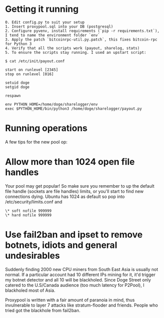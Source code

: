 Getting it running
==================

    0. Edit config.py to suit your setup
    1. Insert proxypool.sql into your DB (postgresql)
    2. Configure pyvenv, install requirements (`pip -r requirements.txt`), I tend to name the environment folder `env`
    3. Apply the patch `bitcoinrpc-util.py.patch`, this fixes bitcoin-rpc for Python 3
    4. Verify that all the scripts work (payout, sharelog, stats)
    5. To ensure the scripts stay running. I used an upstart script:

    $ cat /etc/init/payout.conf

    start on runlevel [2345]
    stop on runlevel [016]

    setuid doge
    setgid doge

    respawn

    env PYTHON_HOME=/home/doge/sharelogger/env
    exec $PYTHON_HOME/bin/python3 /home/doge/sharelogger/payout.py

Running operations
==================

A few tips for the new pool op:

# Allow more than 1024 open file handles #
Your pool may get popular! So make sure you remember to up the default file handle (sockets are file handles) limits, or you'll start to find new connections dying. Ubuntu has 1024 as default so pop into /etc/security/limits.conf and

    \* soft nofile 999999
    \* hard nofile 999999

# Use fail2ban and ipset to remove botnets, idiots and general undesirables #
Suddenly finding 2000 new CPU miners from South East Asia is usually not normal. If a particular account had 10 different IPs mining for it, it'd trigger my botnet detector and all 10 will be blackholed. Since Doge Street only catered to the U.S/Canada audience (too much latency for P2Pool), I blackholed most of Asia.

Proxypool is written with a fair amount of paranoia in mind, thus invulnerable to layer 7 attacks like stratum-flooder and friends. People who tried got the blackhole from fail2ban.
